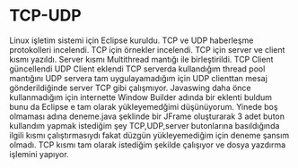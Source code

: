 # TCP-UDP

Linux işletim sistemi için Eclipse kuruldu.
TCP ve UDP haberleşme protokolleri incelendi.
TCP için örnekler incelendi.
TCP için server ve client kısmı yazıldı.
Server kısmı Multithread mantığı ile birleştirildi.
TCP Client güncellendi
UDP Client eklendi 
TCP serverda kullandığım thread pool mantığını UDP servera tam uygulayamadığım için UDP clienttan mesaj gönderildiğinde server TCP gibi çalışmıyor.
Javaswing daha önce kullanmadığım için internette Window Builder adında bir eklenti buldum bunu da Eclipse e tam olarak yükleyemedğimi düşünüyorum. Yinede boş olmaması adına deneme.java şeklinde bir JFrame oluşturarak 3 adet buton kullandım yapmak istediğim şey TCP,UDP,server butonlarına basıldığında ilgili kısmı çalıştırmasıydı fakat düzgün yükleyemediğim için deneme şansım olmadı.
TCP kısmı tam olarak istediğim şekilde çalışıyor ve dosya yazdırma işlemini yapıyor.

